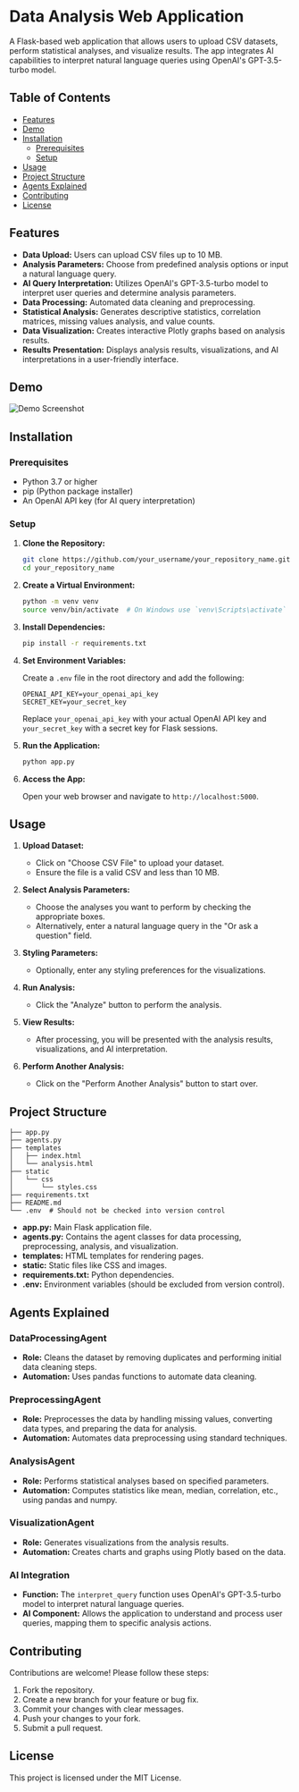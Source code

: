 

# Data Analysis Web Application

A Flask-based web application that allows users to upload CSV datasets, perform statistical analyses, and visualize results. The app integrates AI capabilities to interpret natural language queries using OpenAI's GPT-3.5-turbo model.

## Table of Contents

- [Features](#features)
- [Demo](#demo)
- [Installation](#installation)
  - [Prerequisites](#prerequisites)
  - [Setup](#setup)
- [Usage](#usage)
- [Project Structure](#project-structure)
- [Agents Explained](#agents-explained)
- [Contributing](#contributing)
- [License](#license)

## Features

- **Data Upload:** Users can upload CSV files up to 10 MB.
- **Analysis Parameters:** Choose from predefined analysis options or input a natural language query.
- **AI Query Interpretation:** Utilizes OpenAI's GPT-3.5-turbo model to interpret user queries and determine analysis parameters.
- **Data Processing:** Automated data cleaning and preprocessing.
- **Statistical Analysis:** Generates descriptive statistics, correlation matrices, missing values analysis, and value counts.
- **Data Visualization:** Creates interactive Plotly graphs based on analysis results.
- **Results Presentation:** Displays analysis results, visualizations, and AI interpretations in a user-friendly interface.

## Demo

![Demo Screenshot](demo_screenshot.png)


## Installation

### Prerequisites

- Python 3.7 or higher
- pip (Python package installer)
- An OpenAI API key (for AI query interpretation)

### Setup

1. **Clone the Repository:**

   ```bash
   git clone https://github.com/your_username/your_repository_name.git
   cd your_repository_name
   ```

2. **Create a Virtual Environment:**

   ```bash
   python -m venv venv
   source venv/bin/activate  # On Windows use `venv\Scripts\activate`
   ```

3. **Install Dependencies:**

   ```bash
   pip install -r requirements.txt
   ```

4. **Set Environment Variables:**

   Create a `.env` file in the root directory and add the following:

   ```env
   OPENAI_API_KEY=your_openai_api_key
   SECRET_KEY=your_secret_key
   ```

   Replace `your_openai_api_key` with your actual OpenAI API key and `your_secret_key` with a secret key for Flask sessions.

5. **Run the Application:**

   ```bash
   python app.py
   ```

6. **Access the App:**

   Open your web browser and navigate to `http://localhost:5000`.

## Usage

1. **Upload Dataset:**

   - Click on "Choose CSV File" to upload your dataset.
   - Ensure the file is a valid CSV and less than 10 MB.

2. **Select Analysis Parameters:**

   - Choose the analyses you want to perform by checking the appropriate boxes.
   - Alternatively, enter a natural language query in the "Or ask a question" field.

3. **Styling Parameters:**

   - Optionally, enter any styling preferences for the visualizations.

4. **Run Analysis:**

   - Click the "Analyze" button to perform the analysis.

5. **View Results:**

   - After processing, you will be presented with the analysis results, visualizations, and AI interpretation.

6. **Perform Another Analysis:**

   - Click on the "Perform Another Analysis" button to start over.

## Project Structure

```
├── app.py
├── agents.py
├── templates
│   ├── index.html
│   └── analysis.html
├── static
│   └── css
│       └── styles.css
├── requirements.txt
├── README.md
└── .env  # Should not be checked into version control
```

- **app.py:** Main Flask application file.
- **agents.py:** Contains the agent classes for data processing, preprocessing, analysis, and visualization.
- **templates:** HTML templates for rendering pages.
- **static:** Static files like CSS and images.
- **requirements.txt:** Python dependencies.
- **.env:** Environment variables (should be excluded from version control).

## Agents Explained

### DataProcessingAgent

- **Role:** Cleans the dataset by removing duplicates and performing initial data cleaning steps.
- **Automation:** Uses pandas functions to automate data cleaning.

### PreprocessingAgent

- **Role:** Preprocesses the data by handling missing values, converting data types, and preparing the data for analysis.
- **Automation:** Automates data preprocessing using standard techniques.

### AnalysisAgent

- **Role:** Performs statistical analyses based on specified parameters.
- **Automation:** Computes statistics like mean, median, correlation, etc., using pandas and numpy.

### VisualizationAgent

- **Role:** Generates visualizations from the analysis results.
- **Automation:** Creates charts and graphs using Plotly based on the data.

### AI Integration

- **Function:** The `interpret_query` function uses OpenAI's GPT-3.5-turbo model to interpret natural language queries.
- **AI Component:** Allows the application to understand and process user queries, mapping them to specific analysis actions.

## Contributing

Contributions are welcome! Please follow these steps:

1. Fork the repository.
2. Create a new branch for your feature or bug fix.
3. Commit your changes with clear messages.
4. Push your changes to your fork.
5. Submit a pull request.

## License

This project is licensed under the MIT License.

